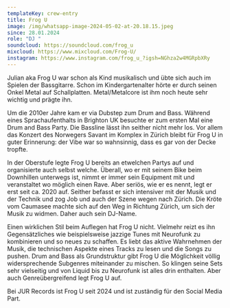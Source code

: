 ```yaml
---
templateKey: crew-entry
title: Frog U
image: /img/whatsapp-image-2024-05-02-at-20.18.15.jpeg
since: 28.01.2024
role: "DJ "
soundcloud: https://soundcloud.com/frog_u
mixcloud: https://www.mixcloud.com/Frog-U/
instagram: https://www.instagram.com/frog_u_?igsh=NGhza2w4MGRpbXRy
---
```

Julian aka Frog U war schon als Kind musikalisch und übte sich auch im Spielen der Bassgitarre. Schon im Kindergartenalter hörte er durch seinen Onkel Metal auf Schallplatten. Metal/Metalcore ist ihm noch heute sehr wichtig und prägte ihn. 

Um die 2010er Jahre kam er via Dubstep zum Drum and Bass. Während eines Sprachaufenthalts in Brighton UK besuchte er zum ersten Mal eine Drum and Bass Party. Die Bassline lässt ihn seither nicht mehr los. Vor allem das Konzert des Norwegers Savant im Komplex in Zürich bleibt für Frog U in guter Erinnerung: der Vibe war so wahnsinnig, dass es gar von der Decke tropfte. 

In der Oberstufe legte Frog U bereits an etwelchen Partys auf und organisierte auch selbst welche. Überall, wo er mit seinem Bike beim Downhillen unterwegs ist, nimmt er immer sein Equipment mit und veranstaltet wo möglich einen Rave. Aber seriös, wie er es nennt, legt er erst seit ca. 2020 auf. Seither befasst er sich intensiver mit der Musik und der Technik und zog Job und auch der Szene wegen nach Zürich. Die Kröte vom Caumasee machte sich auf den Weg in Richtung Zürich, um sich der Musik zu widmen. Daher auch sein DJ-Name. 

Einen wirklichen Stil beim Auflegen hat Frog U nicht. Vielmehr reizt es ihn Gegensätzliches wie beispielsweise jazzige Tunes mit Neurofunk zu kombinieren und so neues zu schaffen. Es liebt das aktive Wahrnehmen der Musik, die technischen Aspekte eines Tracks zu lesen und die Songs zu pushen. Drum and Bass als Grundstruktur gibt Frog U die Möglichkeit völlig widersprechende Subgenres miteinander zu mischen. So klingen seine Sets sehr vielseitig und von Liquid bis zu Neurofunk ist alles drin enthalten. Aber auch Genreübergreifend legt Frog U auf. 

Bei JUR Records ist Frog U seit 2024 und ist zuständig für den Social Media Part.